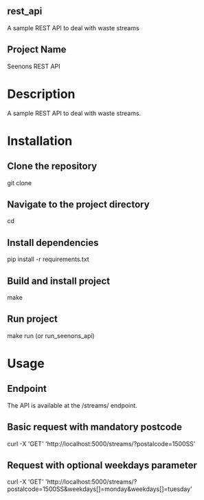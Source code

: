 ## rest_api
A sample REST API to deal with waste streams


## Project Name

Seenons REST API

# Description
A sample REST API to deal with waste streams.

# Installation

## Clone the repository
git clone <repository-url>

## Navigate to the project directory
cd <project-directory>

## Install dependencies
pip install -r requirements.txt

## Build and install project
make

## Run project
make run (or run_seenons_api)

# Usage

## Endpoint
The API is available at the /streams/ endpoint.

## Basic request with mandatory postcode
curl -X 'GET' 'http://localhost:5000/streams/?postalcode=1500SS'

## Request with optional weekdays parameter
curl -X 'GET' 'http://localhost:5000/streams/?postalcode=1500SS&weekdays[]=monday&weekdays[]=tuesday'


